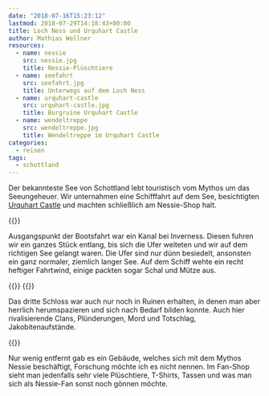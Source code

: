 ```yaml
---
date: "2018-07-16T15:23:12"
lastmod: 2018-07-29T14:18:43+00:00
title: Loch Ness und Urquhart Castle
author: Mathias Wellner
resources:
  - name: nessie
    src: nessie.jpg
    title: Nessie-Plüschtiere
  - name: seefahrt
    src: seefahrt.jpg
    title: Unterwegs auf dem Loch Ness
  - name: urquhart-castle
    src: urquhart-castle.jpg
    title: Burgruine Urquhart Castle
  - name: wendeltreppe
    src: wendeltreppe.jpg
    title: Wendeltreppe im Urquhart Castle    
categories:
  - reisen
tags:
  - schottland
---
```

Der bekannteste See von Schottland lebt touristisch vom Mythos um das Seeungeheuer. Wir unternahmen eine Schifffahrt auf dem See, besichtigten [Urquhart Castle](https://de.wikipedia.org/wiki/Urquhart_Castle) und machten schließlich am Nessie-Shop halt. 
<!--more-->

{{<responsive-image name="seefahrt">}}

Ausgangspunkt der Bootsfahrt war ein Kanal bei Inverness. Diesen fuhren wir ein ganzes Stück entlang, bis sich die Ufer weiteten und wir auf dem richtigen See gelangt waren. Die Ufer sind nur dünn besiedelt, ansonsten ein ganz normaler, ziemlich langer See. Auf dem Schiff wehte ein recht heftiger Fahrtwind, einige packten sogar Schal und Mütze aus.

{{<responsive-image name="urquhart-castle">}}
{{<responsive-image name="wendeltreppe">}}

Das dritte Schloss war auch nur noch in Ruinen erhalten, in denen man aber herrlich herumspazieren und sich nach Bedarf bilden konnte. Auch hier rivalisierende Clans, Plünderungen, Mord und Totschlag, Jakobitenaufstände. 

{{<responsive-image name="nessie">}}

Nur wenig entfernt gab es ein Gebäude, welches sich mit dem Mythos Nessie beschäftigt, Forschung möchte ich es nicht nennen. Im Fan-Shop sieht man jedenfalls sehr viele Plüschtiere, T-Shirts, Tassen und was man sich als Nessie-Fan sonst noch gönnen möchte. 
